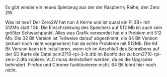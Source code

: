 Es gibt wieder ein neues Spielzeug aus der der Raspberry Reihe, den Zero 2W.

Was ist neu?
Der Zero2W hat nun 4 Kerne und ist quasi ein Pi 3B+ mit 512Mb statt 1Gb.
Die Einschränkung des Speichers auf 512 Mb ist auch sein größter Schwachpunkt.
Alles was Grafik verwendet hat ein Problem mit 512 Mb.
Die 32 Bit Version ist Teilweise darauf abgestimmt, die 64 Bit Version (aktuell noch nicht vorgesehen) hat da echte Probleme mit 512Mb.
Die 64 Bit Version kann ich installieren, wenn ich im Anschluß des Schreibens auf der SD Karte die Datei bcm2710-rpi-3-b.dtb im Bootfolder
zu bcm2710-rpi-zero-2.dtb kopiere.
VLC muss deinstalliert werden, da es die Upgrades behindert. Firefox und Chrome funktionieren nicht.
64 Bit lohnt hier noch nicht.
